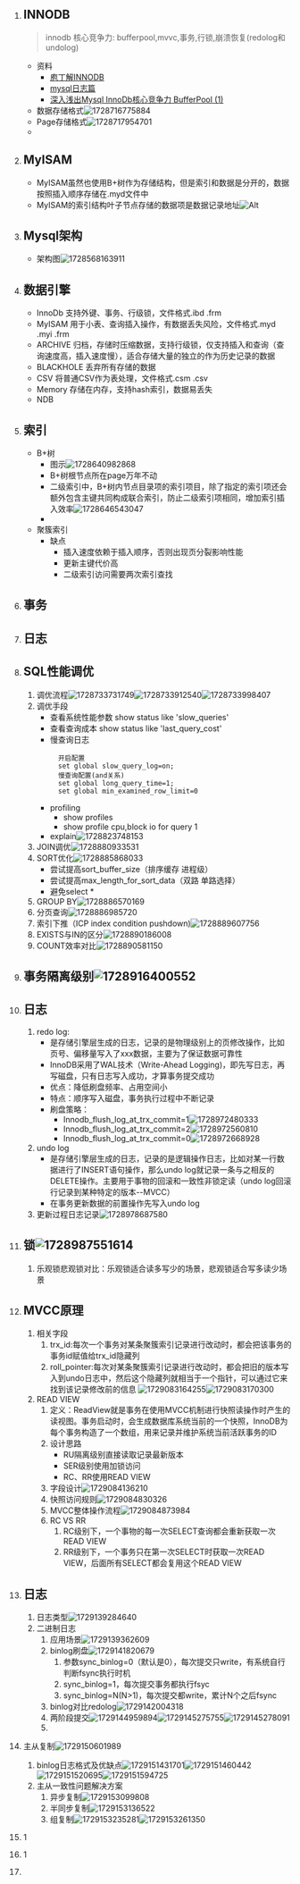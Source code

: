 1. ## INNODB


   > innodb 核心竞争力: bufferpool,mvvc,事务,行锁,崩溃恢复(redolog和 undolog)
   >

   * 资料
     * [庖丁解INNODB](http://catkang.github.io/2020/02/27/mysql-redo.html)
     * [mysql日志篇](https://zhuanlan.zhihu.com/p/652252941)
     * [深入浅出Mysql InnoDb核心竞争力 BufferPool (1)](https://zhuanlan.zhihu.com/p/691785266)
   * 数据存储格式![1728716775884](image/mysql/1728716775884.png)
   * Page存储格式![1728717954701](image/mysql/1728717954701.png)
   * 
2. ## MyISAM


   * MyISAM虽然也使用B+树作为存储结构，但是索引和数据是分开的，数据按照插入顺序存储在.myd文件中
   * MyISAM的索引结构叶子节点存储的数据项是数据记录地址![Alt](image/mysql/1728647968325.png)
3. ## Mysql架构


   * 架构图![1728568163911](image/mysql/1728568163911.png)
4. ## 数据引擎


   * InnoDb 支持外键、事务、行级锁，文件格式.ibd .frm
   * MyISAM	用于小表、查询插入操作，有数据丢失风险，文件格式.myd .myi .frm
   * ARCHIVE	归档，存储时压缩数据，支持行级锁，仅支持插入和查询（查询速度高，插入速度慢），适合存储大量的独立的作为历史记录的数据
   * BLACKHOLE 丢弃所有存储的数据
   * CSV 将普通CSV作为表处理，文件格式.csm .csv
   * Memory 存储在内存，支持hash索引，数据易丢失
   * NDB
5. ## 索引


   * B+树
     * 图示![1728640982868](image/mysql/1728640982868.png)
     * B+树根节点所在page万年不动
     * 二级索引中，B+树内节点目录项的索引项目，除了指定的索引项还会额外包含主键共同构成联合索引，防止二级索引项相同，增加索引插入效率![1728646543047](image/mysql/1728646543047.png)
     * 
   * 聚簇索引
     * 缺点
       * 插入速度依赖于插入顺序，否则出现页分裂影响性能
       * 更新主键代价高
       * 二级索引访问需要两次索引查找
6. ## 事务
7. ## 日志
8. ## SQL性能调优


   1. 调优流程![1728733731749](image/mysql/1728733731749.png)![1728733912540](image/mysql/1728733912540.png)![1728733998407](image/mysql/1728733998407.png)
   2. 调优手段
      * 查看系统性能参数 show status like 'slow_queries'
      * 查看查询成本 show status like 'last_query_cost'
      * 慢查询日志
        ```
          开启配置
          set global slow_query_log=on;
          慢查询配置(and关系)
          set global long_query_time=1;
          set global min_examined_row_limit=0
        ```
      * profiling
        * show profiles
        * show profile cpu,block io for query 1
      * explain![1728823748153](image/mysql/1728823748153.png)
   3. JOIN调优![1728880933531](image/mysql/1728880933531.png)
   4. SORT优化![1728885868033](image/mysql/1728885868033.png)
      * 尝试提高sort_buffer_size（排序缓存 进程级）
      * 尝试提高max_length_for_sort_data（双路 单路选择）
      * 避免select *
   5. GROUP BY![1728886570169](image/mysql/1728886570169.png)
   6. 分页查询![1728886985720](image/mysql/1728886985720.png)
   7. 索引下推（ICP index condition pushdown)![1728889607756](image/mysql/1728889607756.png)
   8. EXISTS与IN的区分![1728890186008](image/mysql/1728890186008.png)
   9. COUNT效率对比![1728890581150](image/mysql/1728890581150.png)
9. ## 事务隔离级别![1728916400552](image/mysql/1728916400552.png)
10. ## 日志


    1. redo log:
       * 是存储引擎层生成的日志，记录的是物理级别上的页修改操作，比如页号、偏移量写入了xxx数据，主要为了保证数据可靠性
       * InnoDB采用了WAL技术（Write-Ahead Logging)，即先写日志，再写磁盘，只有日志写入成功，才算事务提交成功
       * 优点：降低刷盘频率、占用空间小
       * 特点：顺序写入磁盘，事务执行过程中不断记录
       * 刷盘策略：
         * Innodb_flush_log_at_trx_commit=1![1728972480333](image/mysql/1728972480333.png)
         * Innodb_flush_log_at_trx_commit=2![1728972560810](image/mysql/1728972560810.png)
         * Innodb_flush_log_at_trx_commit=0![1728972668928](image/mysql/1728972668928.png)
    2. undo log
       * 是存储引擎层生成的日志，记录的是逻辑操作日志，比如对某一行数据进行了INSERT语句操作，那么undo log就记录一条与之相反的DELETE操作。主要用于事物的回滚和一致性非锁定读（undo log回滚行记录到某种特定的版本--MVCC）
       * 在事务更新数据的前置操作先写入undo log
    3. 更新过程日志记录![1728978687580](image/mysql/1728978687580.png)
11. ## 锁![1728987551614](image/mysql/1728987551614.png)


    1. 乐观锁悲观锁对比：乐观锁适合读多写少的场景，悲观锁适合写多读少场景
12. ## MVCC原理


    1. 相关字段
       1. trx_id:每次一个事务对某条聚簇索引记录进行改动时，都会把该事务的事务id赋值给trx_id隐藏列
       2. roll_pointer:每次对某条聚簇索引记录进行改动时，都会把旧的版本写入到undo日志中，然后这个隐藏列就相当于一个指针，可以通过它来找到该记录修改前的信息
          ![1729083164255](image/mysql/1729083164255.png)![1729083170300](image/mysql/1729083170300.png)
    2. READ VIEW
       1. 定义：ReadView就是事务在使用MVCC机制进行快照读操作时产生的读视图。事务启动时，会生成数据库系统当前的一个快照，InnoDB为每个事务构造了一个数组，用来记录并维护系统当前活跃事务的ID
       2. 设计思路
          * RU隔离级别直接读取记录最新版本
          * SER级别使用加锁访问
          * RC、RR使用READ VIEW
       3. 字段设计![1729084136210](image/mysql/1729084136210.png)
       4. 快照访问规则![1729084830326](image/mysql/1729084830326.png)
       5. MVCC整体操作流程![1729084873984](image/mysql/1729084873984.png)
       6. RC VS RR
          1. RC级别下，一个事物的每一次SELECT查询都会重新获取一次READ VIEW
          2. RR级别下，一个事务只在第一次SELECT时获取一次READ VIEW，后面所有SELECT都会复用这个READ VIEW
13. ## 日志


    1. 日志类型![1729139284640](image/mysql/1729139284640.png)
    2. 二进制日志
       1. 应用场景![1729139362609](image/mysql/1729139362609.png)
       2. binlog刷盘![1729141820679](image/mysql/1729141820679.png)
          1. 参数sync_binlog=0（默认是0），每次提交只write，有系统自行判断fsync执行时机
          2. sync_binlog=1，每次提交事务都执行fsyc
          3. sync_binlog=N(N>1)，每次提交都write，累计N个之后fsync
       3. binlog对比redolog![1729142004318](image/mysql/1729142004318.png)
       4. 两阶段提交![1729144959894](image/mysql/1729144959894.png)![1729145275755](image/mysql/1729145275755.png)![1729145278091](image/mysql/1729145278091.png)
       5. 
14. 主从复制![1729150601989](image/mysql/1729150601989.png)

    1. binlog日志格式及优缺点![1729151431701](image/mysql/1729151431701.png)![1729151460442](image/mysql/1729151460442.png)![1729151520695](image/mysql/1729151520695.png)![1729151594725](image/mysql/1729151594725.png)
    2. 主从一致性问题解决方案
       1. 异步复制![1729153099808](image/mysql/1729153099808.png)
       2. 半同步复制![1729153136522](image/mysql/1729153136522.png)
       3. 组复制![1729153235281](image/mysql/1729153235281.png)![1729153261350](image/mysql/1729153261350.png)
15. 1
16. 1
17.
